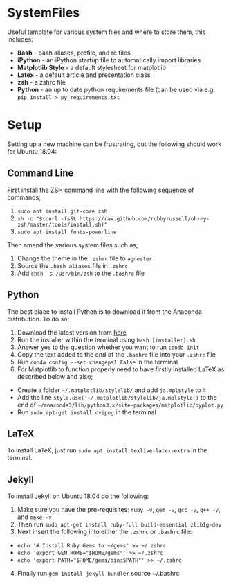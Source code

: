 # SystemFiles

Useful template for various system files and where to store them, this includes:

* **Bash** - bash aliases, profile, and rc files
* **iPython** - an iPython startup file to automatically import libraries
* **Matplotlib Style** - a default stylesheet for matplotlib
* **Latex** - a default article and presentation class
* **zsh** - a zshrc file
* **Python** - an up to date python requirements file (can be used via e.g. `pip install > py_requirements.txt`

Setup
=====

Setting up a new machine can be frustrating, but the following should work for Ubuntu 18.04:

Command Line
---

First install the ZSH command line with the following sequence of commands;

1. `sudo apt install git-core zsh`
2. `sh -c "$(curl -fsSL https://raw.github.com/robbyrussell/oh-my-zsh/master/tools/install.sh)"`
3. `sudo apt install fonts-powerline`

Then amend the various system files such as;

1. Change the theme in the `.zshrc` file to `agnoster`
2. Source the `.bash_aliases` file in `.zshrc`
3. Add `chsh -s /usr/bin/zsh` to the `.bashrc` file

Python
---

The best place to install Python is to download it from the Anaconda distribution. To do so;

1. Download the latest version from [here](https://www.anaconda.com/distribution/)
2. Run the installer within the terminal using `bash [installer].sh`
3. Answer yes to the question whether you want to run `conda init`
4. Copy the text added to the end of the `.bashrc` file into your `.zshrc` file
5. Run `conda config --set changeps1 False` in the terminal
6. For Matplotlib to function properly need to have firstly installed LaTeX as described below and also;
  - Create a folder `~/.matplotlib/stylelib/` and add `ja.mplstyle` to it
  - Add the line `style.use('~/.matplotlib/stylelib/ja.mplstyle')` to the end of `~/anaconda3/lib/python3.x/site-packages/matplotlib/pyplot.py`
  - Run `sudo apt-get install dvipng` in the terminal

LaTeX
-----

To install LaTeX, just run `sudo apt install texlive-latex-extra` in the terminal.

Jekyll
------

To install Jekyll on Ubuntu 18.04 do the following:

1. Make sure you have the pre-requisites: `ruby -v`, `gem -v`, `gcc -v`, `g++ -v`, and `make -v`
2. Then run `sudo apt-get install ruby-full build-essential zlib1g-dev`
3. Next insert the following into either the `.zshrc` or `.bashrc` file:
  - `echo '# Install Ruby Gems to ~/gems' >> ~/.zshrc`
  - `echo 'export GEM_HOME="$HOME/gems"' >> ~/.zshrc`
  - `echo 'export PATH="$HOME/gems/bin:$PATH"' >> ~/.zshrc`
4. Finally run `gem install jekyll bundler`
source ~/.bashrc
